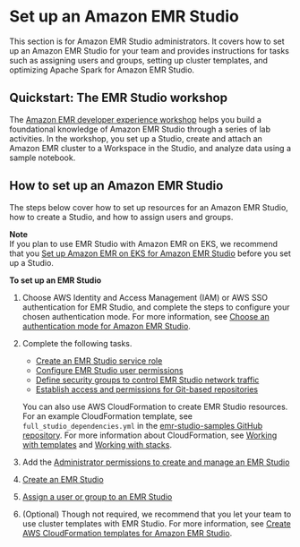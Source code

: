 # Set up an Amazon EMR Studio<a name="emr-studio-set-up"></a>

This section is for Amazon EMR Studio administrators\. It covers how to set up an Amazon EMR Studio for your team and provides instructions for tasks such as assigning users and groups, setting up cluster templates, and optimizing Apache Spark for Amazon EMR Studio\.

## Quickstart: The EMR Studio workshop<a name="emr-studio-workshop"></a>

The [Amazon EMR developer experience workshop](https://emr-developer-experience.workshop.aws/) helps you build a foundational knowledge of Amazon EMR Studio through a series of lab activities\. In the workshop, you set up a Studio, create and attach an Amazon EMR cluster to a Workspace in the Studio, and analyze data using a sample notebook\.

## How to set up an Amazon EMR Studio<a name="emr-studio-set-up-instructions"></a>

The steps below cover how to set up resources for an Amazon EMR Studio, how to create a Studio, and how to assign users and groups\.

**Note**  
If you plan to use EMR Studio with Amazon EMR on EKS, we recommend that you [Set up Amazon EMR on EKS for Amazon EMR Studio](emr-studio-create-eks-cluster.md) before you set up a Studio\.

**To set up an EMR Studio**

1. Choose AWS Identity and Access Management \(IAM\) or AWS SSO authentication for EMR Studio, and complete the steps to configure your chosen authentication mode\. For more information, see [Choose an authentication mode for Amazon EMR Studio](emr-studio-authentication.md)\.

1. Complete the following tasks\.
   + [Create an EMR Studio service role](emr-studio-service-role.md)
   + [Configure EMR Studio user permissions](emr-studio-user-permissions.md)
   + [Define security groups to control EMR Studio network traffic](emr-studio-security-groups.md)
   + [Establish access and permissions for Git\-based repositories](emr-studio-enable-git.md)

   You can also use AWS CloudFormation to create EMR Studio resources\. For an example CloudFormation template, see `full_studio_dependencies.yml` in the [emr\-studio\-samples GitHub repository](https://github.com/aws-samples/emr-studio-samples/blob/main/full_studio_dependencies.yml)\. For more information about CloudFormation, see [Working with templates](https://docs.aws.amazon.com/AWSCloudFormation/latest/UserGuide/template-guide.html) and [Working with stacks](https://docs.aws.amazon.com/AWSCloudFormation/latest/UserGuide/stacks.html)\.

1. Add the [Administrator permissions to create and manage an EMR Studio](emr-studio-admin-permissions.md)

1. [Create an EMR Studio](emr-studio-create-studio.md)

1. [Assign a user or group to an EMR Studio](emr-studio-manage-users.md#emr-studio-assign-users-groups)

1. \(Optional\) Though not required, we recommend that you let your team to use cluster templates with EMR Studio\. For more information, see [Create AWS CloudFormation templates for Amazon EMR Studio](emr-studio-cluster-templates.md)\.